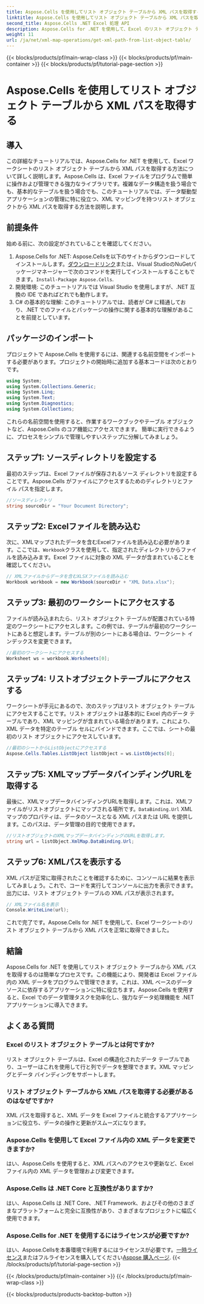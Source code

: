 ```yaml
---
title: Aspose.Cells を使用してリスト オブジェクト テーブルから XML パスを取得する
linktitle: Aspose.Cells を使用してリスト オブジェクト テーブルから XML パスを取得する
second_title: Aspose.Cells .NET Excel 処理 API
description: Aspose.Cells for .NET を使用して、Excel のリスト オブジェクト テーブルから XML パスを取得する方法を学習します。.NET 開発者向けのステップ バイ ステップ ガイドです。
weight: 11
url: /ja/net/xml-map-operations/get-xml-path-from-list-object-table/
---
```


{{< blocks/products/pf/main-wrap-class >}}
{{< blocks/products/pf/main-container >}}
{{< blocks/products/pf/tutorial-page-section >}}

# Aspose.Cells を使用してリスト オブジェクト テーブルから XML パスを取得する

## 導入
この詳細なチュートリアルでは、Aspose.Cells for .NET を使用して、Excel ワークシートのリスト オブジェクト テーブルから XML パスを取得する方法について詳しく説明します。Aspose.Cells は、Excel ファイルをプログラムで簡単に操作および管理できる強力なライブラリです。複雑なデータ構造を扱う場合でも、基本的なテーブルを扱う場合でも、このチュートリアルでは、データ駆動型アプリケーションの管理に特に役立つ、XML マッピングを持つリスト オブジェクトから XML パスを取得する方法を説明します。
## 前提条件
始める前に、次の設定がされていることを確認してください。
1.  Aspose.Cells for .NET: Aspose.Cellsを以下のサイトからダウンロードしてインストールします。[ダウンロードリンク](https://releases.aspose.com/cells/net/)または、Visual StudioのNuGetパッケージマネージャーで次のコマンドを実行してインストールすることもできます。`Install-Package Aspose.Cells`.
2. 開発環境: このチュートリアルでは Visual Studio を使用しますが、.NET 互換の IDE であればどれでも動作します。
3. C# の基本的な理解: このチュートリアルでは、読者が C# に精通しており、.NET でのファイルとパッケージの操作に関する基本的な理解があることを前提としています。
## パッケージのインポート
プロジェクトで Aspose.Cells を使用するには、関連する名前空間をインポートする必要があります。プロジェクトの開始時に追加する基本コードは次のとおりです。
```csharp
using System;
using System.Collections.Generic;
using System.Linq;
using System.Text;
using System.Diagnostics;
using System.Collections;
```
これらの名前空間を使用すると、作業するワークブックやテーブル オブジェクトなど、Aspose.Cells のコア機能にアクセスできます。
簡単に実行できるように、プロセスをシンプルで管理しやすいステップに分解してみましょう。
## ステップ1: ソースディレクトリを設定する
最初のステップは、Excel ファイルが保存されるソース ディレクトリを設定することです。Aspose.Cells がファイルにアクセスするためのディレクトリとファイル パスを指定します。
```csharp
//ソースディレクトリ
string sourceDir = "Your Document Directory";
```
## ステップ2: Excelファイルを読み込む
次に、XMLマップされたデータを含むExcelファイルを読み込む必要があります。ここでは、`Workbook`クラスを使用して、指定されたディレクトリからファイルを読み込みます。Excel ファイルに対象の XML データが含まれていることを確認してください。
```csharp
// XMLファイルからデータを含むXLSXファイルを読み込む
Workbook workbook = new Workbook(sourceDir + "XML Data.xlsx");
```
## ステップ3: 最初のワークシートにアクセスする
ファイルが読み込まれたら、リスト オブジェクト テーブルが配置されている特定のワークシートにアクセスします。この例では、テーブルが最初のワークシートにあると想定します。テーブルが別のシートにある場合は、ワークシート インデックスを変更できます。
```csharp
//最初のワークシートにアクセスする
Worksheet ws = workbook.Worksheets[0];
```
## ステップ4: リストオブジェクトテーブルにアクセスする
ワークシートが手元にあるので、次のステップはリスト オブジェクト テーブルにアクセスすることです。リスト オブジェクトは基本的に Excel 内のデータ テーブルであり、XML マッピングが含まれている場合があります。これにより、XML データを特定のテーブル セルにバインドできます。ここでは、シートの最初のリスト オブジェクトにアクセスしています。
```csharp
//最初のシートからListObjectにアクセスする
Aspose.Cells.Tables.ListObject listObject = ws.ListObjects[0];
```
## ステップ5: XMLマップデータバインディングURLを取得する
最後に、XMLマップデータバインディングURLを取得します。これは、XMLファイルがリストオブジェクトにマップされる場所です。`DataBinding.Url` XML マップのプロパティは、データのソースとなる XML パスまたは URL を提供します。このパスは、データ管理の目的で使用できます。
```csharp
//リストオブジェクトのXMLマップデータバインディングのURLを取得します。
string url = listObject.XmlMap.DataBinding.Url;
```
## ステップ6: XMLパスを表示する
XML パスが正常に取得されたことを確認するために、コンソールに結果を表示してみましょう。これで、コードを実行してコンソールに出力を表示できます。出力には、リスト オブジェクト テーブルの XML パスが表示されます。
```csharp
// XMLファイル名を表示
Console.WriteLine(url);
```
これで完了です。Aspose.Cells for .NET を使用して、Excel ワークシートのリスト オブジェクト テーブルから XML パスを正常に取得できました。
## 結論
Aspose.Cells for .NET を使用してリスト オブジェクト テーブルから XML パスを取得するのは簡単なプロセスです。この機能により、開発者は Excel ファイル内の XML データをプログラムで管理できます。これは、XML ベースのデータ ソースに依存するアプリケーションに特に役立ちます。Aspose.Cells を使用すると、Excel でのデータ管理タスクを効率化し、強力なデータ処理機能を .NET アプリケーションに導入できます。
## よくある質問
### Excel のリスト オブジェクト テーブルとは何ですか?
リスト オブジェクト テーブルは、Excel の構造化されたデータ テーブルであり、ユーザーはこれを使用して行と列でデータを整理できます。XML マッピングとデータ バインディングをサポートします。
### リスト オブジェクト テーブルから XML パスを取得する必要があるのはなぜですか?
XML パスを取得すると、XML データを Excel ファイルと統合するアプリケーションに役立ち、データの操作と更新がスムーズになります。
### Aspose.Cells を使用して Excel ファイル内の XML データを変更できますか?
はい、Aspose.Cells を使用すると、XML パスへのアクセスや更新など、Excel ファイル内の XML データを管理および変更できます。
### Aspose.Cells は .NET Core と互換性がありますか?
はい、Aspose.Cells は .NET Core、.NET Framework、およびその他のさまざまなプラットフォームと完全に互換性があり、さまざまなプロジェクトに幅広く使用できます。
### Aspose.Cells for .NET を使用するにはライセンスが必要ですか?
はい、Aspose.Cellsを本番環境で利用するにはライセンスが必要です。[一時ライセンス](https://purchase.aspose.com/temporary-license/)またはフルライセンスを購入してください[Aspose 購入ページ](https://purchase.aspose.com/buy).
{{< /blocks/products/pf/tutorial-page-section >}}

{{< /blocks/products/pf/main-container >}}
{{< /blocks/products/pf/main-wrap-class >}}

{{< blocks/products/products-backtop-button >}}
